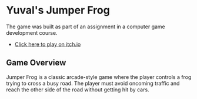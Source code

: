 # Yuval's Jumper Frog

The game was built as part of an assignment in a computer game development course.

- [Click here to play on itch.io](https://yuvili.itch.io/yuvalsjumperfrog)

## Game Overview

Jumper Frog is a classic arcade-style game where the player controls a frog trying to cross a busy road. The player must avoid oncoming traffic and reach the other side of the road without getting hit by cars.
